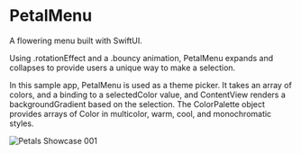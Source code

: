 # PetalMenu
A flowering menu built with SwiftUI. 

Using .rotationEffect and a .bouncy animation, PetalMenu expands and collapses to provide users a unique way to make a selection.

In this sample app, PetalMenu is used as a theme picker. It takes an array of colors, and a binding to a selectedColor value, and ContentView renders a backgroundGradient based on the selection. The ColorPalette object provides arrays of Color in multicolor, warm, cool, and monochromatic styles.

![Petals Showcase 001](https://github.com/bodhichristian/PetalMenu/assets/110639779/542846c3-cf1c-4958-96e1-7554cde218e9)
